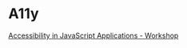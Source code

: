 # A11y

[Accessibility in JavaScript Applications - Workshop](https://marcysutton.github.io/js-a11y-workshop/)
